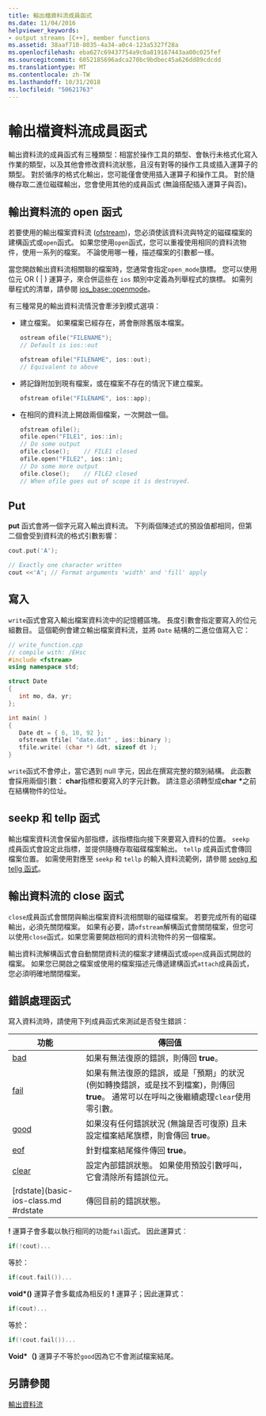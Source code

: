 ```yaml
---
title: 輸出檔資料流成員函式
ms.date: 11/04/2016
helpviewer_keywords:
- output streams [C++], member functions
ms.assetid: 38aaf710-8035-4a34-a0c4-123a5327f28a
ms.openlocfilehash: eba627c69437754a9c0a819167443aa00c025fef
ms.sourcegitcommit: 6052185696adca270bc9bdbec45a626dd89cdcdd
ms.translationtype: MT
ms.contentlocale: zh-TW
ms.lasthandoff: 10/31/2018
ms.locfileid: "50621763"
---
```

# <a name="output-file-stream-member-functions"></a>輸出檔資料流成員函式

輸出資料流的成員函式有三種類型：相當於操作工具的類型、會執行未格式化寫入作業的類型，以及其他會修改資料流狀態，且沒有對等的操作工具或插入運算子的類型。 對於循序的格式化輸出，您可能僅會使用插入運算子和操作工具。 對於隨機存取二進位磁碟輸出，您會使用其他的成員函式 (無論搭配插入運算子與否)。

## <a name="the-open-function-for-output-streams"></a>輸出資料流的 open 函式

若要使用的輸出檔案資料流 ([ofstream](../standard-library/basic-ofstream-class.md))，您必須使該資料流與特定的磁碟檔案的建構函式或`open`函式。 如果您使用`open`函式，您可以重複使用相同的資料流物件，使用一系列的檔案。 不論使用哪一種，描述檔案的引數都一樣。

當您開啟輸出資料流相關聯的檔案時，您通常會指定`open_mode`旗標。 您可以使用位元 OR ( &#124; ) 運算子，來合併這些在 `ios` 類別中定義為列舉程式的旗標。 如需列舉程式的清單，請參閱 [ios_base::openmode](../standard-library/ios-base-class.md#openmode)。

有三種常見的輸出資料流情況會牽涉到模式選項：

- 建立檔案。 如果檔案已經存在，將會刪除舊版本檔案。

   ```cpp
   ostream ofile("FILENAME");
   // Default is ios::out

   ofstream ofile("FILENAME", ios::out);
   // Equivalent to above
   ```

- 將記錄附加到現有檔案，或在檔案不存在的情況下建立檔案。

   ```cpp
   ofstream ofile("FILENAME", ios::app);
   ```

- 在相同的資料流上開啟兩個檔案，一次開啟一個。

   ```cpp
   ofstream ofile();
   ofile.open("FILE1", ios::in);
   // Do some output
   ofile.close();    // FILE1 closed
   ofile.open("FILE2", ios::in);
   // Do some more output
   ofile.close();    // FILE2 closed
   // When ofile goes out of scope it is destroyed.
   ```

## <a name="the-put"></a>Put

**put** 函式會將一個字元寫入輸出資料流。 下列兩個陳述式的預設值都相同，但第二個會受到資料流的格式引數影響：

```cpp
cout.put('A');

// Exactly one character written
cout <<'A'; // Format arguments 'width' and 'fill' apply
```

## <a name="the-write"></a>寫入

`write`函式會寫入輸出檔案資料流中的記憶體區塊。 長度引數會指定要寫入的位元組數目。 這個範例會建立輸出檔案資料流，並將 `Date` 結構的二進位值寫入它：

```cpp
// write_function.cpp
// compile with: /EHsc
#include <fstream>
using namespace std;

struct Date
{
   int mo, da, yr;
};

int main( )
{
   Date dt = { 6, 10, 92 };
   ofstream tfile( "date.dat" , ios::binary );
   tfile.write( (char *) &dt, sizeof dt );
}
```

`write`函式不會停止，當它遇到 null 字元，因此在撰寫完整的類別結構。 此函數會採用兩個引數： **char**指標和要寫入的字元計數。 請注意必須轉型成**char** <strong>\*</strong>之前在結構物件的位址。

## <a name="the-seekp-and-tellp-functions"></a>seekp 和 tellp 函式

輸出檔案資料流會保留內部指標，該指標指向接下來要寫入資料的位置。 `seekp` 成員函式會設定此指標，並提供隨機存取磁碟檔案輸出。 `tellp` 成員函式會傳回檔案位置。 如需使用對應至 `seekp` 和 `tellp` 的輸入資料流範例，請參閱 [seekg 和 tellg 函式](../standard-library/input-stream-member-functions.md)。

## <a name="the-close-function-for-output-streams"></a>輸出資料流的 close 函式

`close`成員函式會關閉與輸出檔案資料流相關聯的磁碟檔案。 若要完成所有的磁碟輸出，必須先關閉檔案。 如果有必要，請`ofstream`解構函式會關閉檔案，但您可以使用`close`函式，如果您需要開啟相同的資料流物件的另一個檔案。

輸出資料流解構函式會自動關閉資料流的檔案才建構函式或`open`成員函式開啟的檔案。 如果您已開啟之檔案或使用的檔案描述元傳遞建構函式`attach`成員函式，您必須明確地關閉檔案。

## <a name="vclrferrorprocessingfunctionsanchor10"></a> 錯誤處理函式

寫入資料流時，請使用下列成員函式來測試是否發生錯誤：

|功能|傳回值|
|--------------|------------------|
|[bad](basic-ios-class.md#bad)|如果有無法復原的錯誤，則傳回 **true**。|
|[fail](basic-ios-class.md#fail)|如果有無法復原的錯誤，或是「預期」的狀況 (例如轉換錯誤，或是找不到檔案)，則傳回 **true**。 通常可以在呼叫之後繼續處理`clear`使用零引數。|
|[good](basic-ios-class.md#good)|如果沒有任何錯誤狀況 (無論是否可復原) 且未設定檔案結尾旗標，則會傳回 **true**。|
|[eof](basic-ios-class.md#eof)|針對檔案結尾條件傳回 **true**。|
|[clear](basic-ios-class.md#clear)|設定內部錯誤狀態。 如果使用預設引數呼叫，它會清除所有錯誤位元。|
|[rdstate](basic-ios-class.md #rdstate|傳回目前的錯誤狀態。|

**!** 運算子會多載以執行相同的功能`fail`函式。 因此運算式︰

```cpp
if(!cout)...
```

等於：

```cpp
if(cout.fail())...
```

**void\*()** 運算子會多載成為相反的 **!** 運算子；因此運算式：

```cpp
if(cout)...
```

等於：

```cpp
if(!cout.fail())...
```

**Void\*（)** 運算子不等於`good`因為它不會測試檔案結尾。

## <a name="see-also"></a>另請參閱

[輸出資料流](../standard-library/output-streams.md)<br/>
